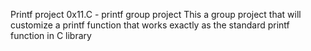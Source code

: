 Printf project
0x11.C - printf group project
This a group project that will customize a printf function
that works exactly as the standard printf function in C library
